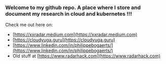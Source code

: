 ### Welcome to my github repo. A place where I store and document my research in cloud and kubernetes !!!

Check me out here on: <br>
- [https://xxradar.medium.com](https://xxradar.medium.com)<br>
- [https://cloudyuga.guru](https://cloudyuga.guru)<br>
- [https://www.linkedin.com/in/philippebogaerts/](https://www.linkedin.com/in/philippebogaerts/)<br>
- Old stuff at [https://www.radarhack.com](https://www.radarhack.com)<br>
